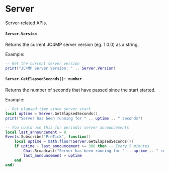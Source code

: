 # Server

Server-related APIs.

#### `Server.Version`

Returns the current JC4MP server version (eg. 1.0.0) as a string.

Example:
```lua
-- Get the current server version
print("JC4MP Server Version: " .. Server.Version)
```

#### `Server.GetElapsedSeconds(): number`

Returns the number of seconds that have passed since the start started.

Example:
```lua
-- Get elapsed time since server start
local uptime = Server.GetElapsedSeconds()
print("Server has been running for " .. uptime .. " seconds")

-- You could use this for periodic server announcements
local last_announcement = 0
Events.Subscribe("PreTick", function()
    local uptime = math.floor(Server.GetElapsedSeconds())
    if uptime - last_announcement >= 300 then -- Every 5 minutes
        Chat.Broadcast("Server has been running for " .. uptime .. " seconds")
        last_announcement = uptime
    end
end)
```